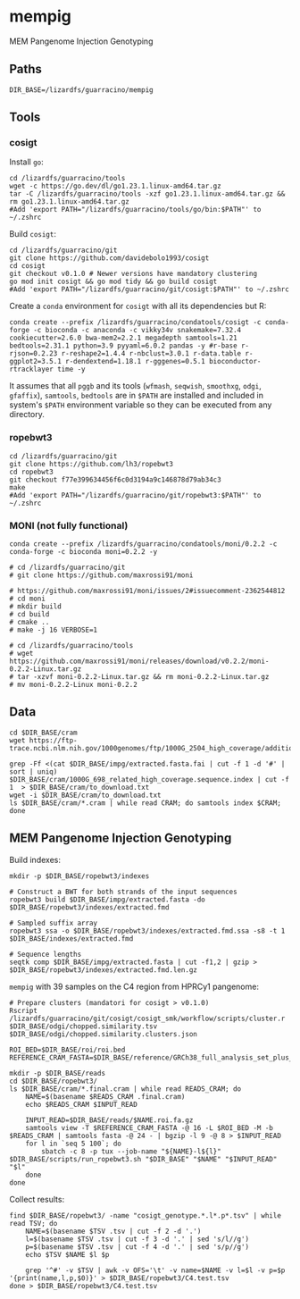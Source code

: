 # mempig
MEM Pangenome Injection Genotyping

## Paths

```shell
DIR_BASE=/lizardfs/guarracino/mempig
```

## Tools

### cosigt

Install `go`:

```shell
cd /lizardfs/guarracino/tools
wget -c https://go.dev/dl/go1.23.1.linux-amd64.tar.gz
tar -C /lizardfs/guarracino/tools -xzf go1.23.1.linux-amd64.tar.gz && rm go1.23.1.linux-amd64.tar.gz
#Add 'export PATH="/lizardfs/guarracino/tools/go/bin:$PATH"' to ~/.zshrc
```

Build `cosigt`:

```shell
cd /lizardfs/guarracino/git
git clone https://github.com/davidebolo1993/cosigt
cd cosigt
git checkout v0.1.0 # Newer versions have mandatory clustering
go mod init cosigt && go mod tidy && go build cosigt
#Add 'export PATH="/lizardfs/guarracino/git/cosigt:$PATH"' to ~/.zshrc
```

Create a `conda` environment for `cosigt` with all its dependencies but R:

```shell
conda create --prefix /lizardfs/guarracino/condatools/cosigt -c conda-forge -c bioconda -c anaconda -c vikky34v snakemake=7.32.4 cookiecutter=2.6.0 bwa-mem2=2.2.1 megadepth samtools=1.21 bedtools=2.31.1 python=3.9 pyyaml=6.0.2 pandas -y #r-base r-rjson=0.2.23 r-reshape2=1.4.4 r-nbclust=3.0.1 r-data.table r-ggplot2=3.5.1 r-dendextend=1.18.1 r-gggenes=0.5.1 bioconductor-rtracklayer time -y
```

It assumes that all `pggb` and its tools (`wfmash`, `seqwish`, `smoothxg`, `odgi`, `gfaffix`), `samtools`, `bedtools` are in `$PATH` are installed and included in system's `$PATH` environment variable so they can be executed from any directory.

### ropebwt3

```shell
cd /lizardfs/guarracino/git
git clone https://github.com/lh3/ropebwt3
cd ropebwt3
git checkout f77e399634456f6c0d3194a9c146878d79ab34c3
make
#Add 'export PATH="/lizardfs/guarracino/git/ropebwt3:$PATH"' to ~/.zshrc
```

### MONI (not fully functional)

```shell
conda create --prefix /lizardfs/guarracino/condatools/moni/0.2.2 -c conda-forge -c bioconda moni=0.2.2 -y

# cd /lizardfs/guarracino/git
# git clone https://github.com/maxrossi91/moni

# https://github.com/maxrossi91/moni/issues/2#issuecomment-2362544812
# cd moni
# mkdir build
# cd build
# cmake ..
# make -j 16 VERBOSE=1

# cd /lizardfs/guarracino/tools
# wget https://github.com/maxrossi91/moni/releases/download/v0.2.2/moni-0.2.2-Linux.tar.gz
# tar -xzvf moni-0.2.2-Linux.tar.gz && rm moni-0.2.2-Linux.tar.gz
# mv moni-0.2.2-Linux moni-0.2.2
```

## Data

```shell
cd $DIR_BASE/cram
wget https://ftp-trace.ncbi.nlm.nih.gov/1000genomes/ftp/1000G_2504_high_coverage/additional_698_related/1000G_698_related_high_coverage.sequence.index

grep -Ff <(cat $DIR_BASE/impg/extracted.fasta.fai | cut -f 1 -d '#' | sort | uniq) $DIR_BASE/cram/1000G_698_related_high_coverage.sequence.index | cut -f 1  > $DIR_BASE/cram/to_download.txt
wget -i $DIR_BASE/cram/to_download.txt
ls $DIR_BASE/cram/*.cram | while read CRAM; do samtools index $CRAM; done
```

## MEM Pangenome Injection Genotyping

Build indexes:

```shell
mkdir -p $DIR_BASE/ropebwt3/indexes

# Construct a BWT for both strands of the input sequences
ropebwt3 build $DIR_BASE/impg/extracted.fasta -do $DIR_BASE/ropebwt3/indexes/extracted.fmd

# Sampled suffix array
ropebwt3 ssa -o $DIR_BASE/ropebwt3/indexes/extracted.fmd.ssa -s8 -t 1 $DIR_BASE/indexes/extracted.fmd

# Sequence lengths
seqtk comp $DIR_BASE/impg/extracted.fasta | cut -f1,2 | gzip > $DIR_BASE/ropebwt3/indexes/extracted.fmd.len.gz
```

`mempig` with 39 samples on the C4 region from HPRCy1 pangenome:

```shell
# Prepare clusters (mandatori for cosigt > v0.1.0)
Rscript /lizardfs/guarracino/git/cosigt/cosigt_smk/workflow/scripts/cluster.r $DIR_BASE/odgi/chopped.similarity.tsv $DIR_BASE/odgi/chopped.similarity.clusters.json

ROI_BED=$DIR_BASE/roi/roi.bed
REFERENCE_CRAM_FASTA=$DIR_BASE/reference/GRCh38_full_analysis_set_plus_decoy_hla.fa

mkdir -p $DIR_BASE/reads
cd $DIR_BASE/ropebwt3/
ls $DIR_BASE/cram/*.final.cram | while read READS_CRAM; do
    NAME=$(basename $READS_CRAM .final.cram)
    echo $READS_CRAM $INPUT_READ

    INPUT_READ=$DIR_BASE/reads/$NAME.roi.fa.gz
    samtools view -T $REFERENCE_CRAM_FASTA -@ 16 -L $ROI_BED -M -b $READS_CRAM | samtools fasta -@ 24 - | bgzip -l 9 -@ 8 > $INPUT_READ
    for l in `seq 5 100`; do
        sbatch -c 8 -p tux --job-name "${NAME}-l${l}" $DIR_BASE/scripts/run_ropebwt3.sh "$DIR_BASE" "$NAME" "$INPUT_READ" "$l"
    done
done
```

Collect results:

```shell
find $DIR_BASE/ropebwt3/ -name "cosigt_genotype.*.l*.p*.tsv" | while read TSV; do
    NAME=$(basename $TSV .tsv | cut -f 2 -d '.')
    l=$(basename $TSV .tsv | cut -f 3 -d '.' | sed 's/l//g')
    p=$(basename $TSV .tsv | cut -f 4 -d '.' | sed 's/p//g')
    echo $TSV $NAME $l $p

    grep '^#' -v $TSV | awk -v OFS='\t' -v name=$NAME -v l=$l -v p=$p '{print(name,l,p,$0)}' > $DIR_BASE/ropebwt3/C4.test.tsv
done > $DIR_BASE/ropebwt3/C4.test.tsv
```

